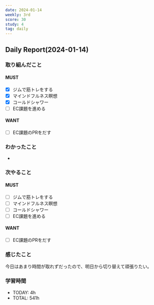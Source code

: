 ```yaml
---
date: 2024-01-14
weekly: 3rd
score: 30
study: 4
tag: daily
---
```

## Daily Report(2024-01-14)
### 取り組んだこと
#### MUST
- [x] ジムで筋トレをする
- [x] マインドフルネス瞑想
- [x] コールドシャワー
- [ ] EC課題を進める
#### WANT
- [ ] EC課題のPRをだす
### わかったこと
- 
### 次やること
#### MUST
- [ ] ジムで筋トレをする
- [ ] マインドフルネス瞑想
- [ ] コールドシャワー
- [ ] EC課題を進める
#### WANT
- [ ] EC課題のPRをだす
### 感じたこと
今日はあまり時間が取れずだったので、明日から切り替えて頑張りたい。
### 学習時間
- TODAY: 4h
- TOTAL: 541h
